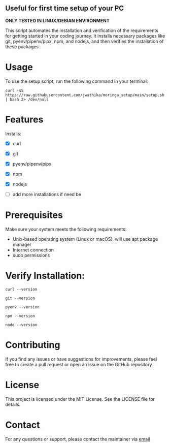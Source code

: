 ## Useful for first time setup of your PC

**ONLY TESTED IN LINUX/DEBIAN ENVIRONMENT**

This script automates the installation and verification of the requirements for getting started in your coding journey.
It installs necessary packages like git, pyenv/pipenv/pipx, npm, and nodejs, and then verifies the installation of these packages.

# Usage

To use the setup script, run the following command in your terminal:

```
curl -sS https://raw.githubusercontent.com/jwathika/moringa_setup/main/setup.sh | bash 2> /dev/null
```

# Features
Installs: 
- [X] curl
- [X] git
- [X] pyenv/pipenv/pipx
- [X] npm
- [X] nodejs 
- [ ] add more installations if need be


# Prerequisites

Make sure your system meets the following requirements:

- Unix-based operating system (Linux or macOS), will use apt package manager
- Internet connection
- sudo permissions

# Verify Installation:

```curl --version```

```git --version```

```pyenv --version```

```npm --version```

```node --version```

# Contributing

If you find any issues or have suggestions for improvements, please feel free to create a pull request or open an issue on the GitHub repository.

# License

This project is licensed under the MIT License. See the LICENSE file for details.

# Contact

For any questions or support, please contact the maintainer via [email](wathika@wathika.tech)